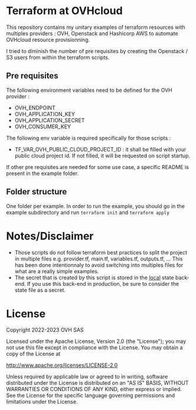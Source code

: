 # Terraform at OVHcloud
This repository contains my unitary examples of terraform resources with multiples providers : OVH, Openstack and Hashicorp AWS to automate OVHcloud resource provisionning. 

I tried to diminish the number of pre requisites by creating the Openstack / S3 users from within the terraform scripts. 

## Pre requisites

The following environment variables need to be defined for the OVH provider :
* OVH_ENDPOINT
* OVH_APPLICATION_KEY
* OVH_APPLICATION_SECRET
* OVH_CONSUMER_KEY

The following env variable is required specifically for those scripts :
* TF_VAR_OVH_PUBLIC_CLOUD_PROJECT_ID : it shall be filled with your public cloud project id. If not filled, it will be requested on script startup.

If other pre requisites are needed for some use case, a specific README is present in the example folder.

## Folder structure
One folder per example. In order to run the example, you should go in the example subdirectory and run `terraform init` and `terraform apply`

# Notes/Disclaimer

* Those scripts do not follow terraform best practices to split the project in multiple files e.g. provider.tf, main.tf, variables.tf, outputs.tf, ... This has been done intentionnaly to avoid switching into multiples files for what are a really simple examples.
* The secret that is created by this script is stored in the [local](https://developer.hashicorp.com/terraform/language/settings/backends/local) state back-end. If you use this back-end in production, be sure to consider the state file as a secret. 

# License

Copyright 2022-2023 OVH SAS

Licensed under the Apache License, Version 2.0 (the "License"); you may not use this file except in compliance with the License. You may obtain a copy of the License at

http://www.apache.org/licenses/LICENSE-2.0

Unless required by applicable law or agreed to in writing, software distributed under the License is distributed on an "AS IS" BASIS, WITHOUT WARRANTIES OR CONDITIONS OF ANY KIND, either express or implied. See the License for the specific language governing permissions and limitations under the License.